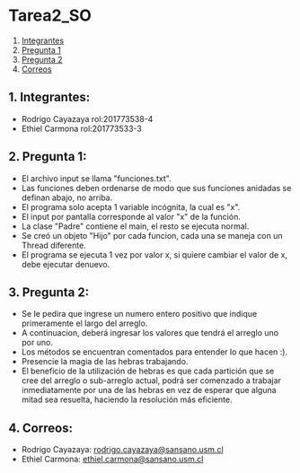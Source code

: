 # Tarea2_SO

1. [Integrantes](#integrant)
2. [Pregunta 1](#p1)
3. [Pregunta 2](#p2)
4. [Correos](#contact)


<a name="integrant"></a>
## 1. Integrantes:
- Rodrigo Cayazaya rol:201773538-4
- Ethiel Carmona rol:201773533-3

<a name="p1"></a>
## 2. Pregunta 1:
- El archivo input se llama "funciones.txt".
- Las funciones deben ordenarse de modo que sus funciones anidadas se definan abajo, no arriba.
- El programa solo acepta 1 variable incógnita, la cual es "x".
- El input por pantalla corresponde al valor "x" de la función.
- La clase "Padre" contiene el main, el resto se ejecuta normal.
- Se creó un objeto "Hijo" por cada funcion, cada una se maneja con un Thread diferente.
- El programa se ejecuta 1 vez por valor x, si quiere cambiar el valor de x, debe ejecutar denuevo.

<a name="p2"></a>
## 3. Pregunta 2:
- Se le pedira que ingrese un numero entero positivo que indique primeramente el largo del arreglo.
- A continuacion, deberá ingresar los valores que tendrá el arreglo uno por uno.
- Los métodos se encuentran comentados para entender lo que hacen :).
- Presencie la magia de las hebras trabajando.
- El beneficio de la utilización de hebras es que cada partición que se cree del arreglo o sub-arreglo actual, podrá ser comenzado a trabajar inmediatamente por una de las hebras en vez de esperar que alguna mitad sea resuelta, haciendo la resolución más eficiente.

<a name="contact"></a>
## 4. Correos:
- Rodrigo Cayazaya: rodrigo.cayazaya@sansano.usm.cl
- Ethiel Carmona: ethiel.carmona@sansano.usm.cl
